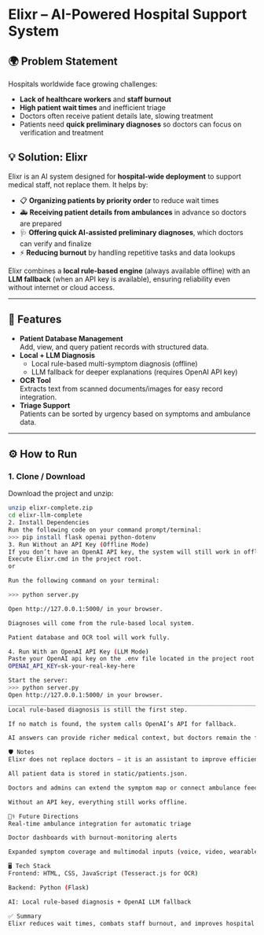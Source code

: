 # Elixr – AI-Powered Hospital Support System

## 🌍 Problem Statement
Hospitals worldwide face growing challenges:
- **Lack of healthcare workers** and **staff burnout**  
- **High patient wait times** and inefficient triage  
- Doctors often receive patient details late, slowing treatment  
- Patients need **quick preliminary diagnoses** so doctors can focus on verification and treatment  

## 💡 Solution: Elixr
Elixr is an AI system designed for **hospital-wide deployment** to support medical staff, not replace them. It helps by:
- 📋 **Organizing patients by priority order** to reduce wait times  
- 🚑 **Receiving patient details from ambulances** in advance so doctors are prepared  
- 🩺 **Offering quick AI-assisted preliminary diagnoses**, which doctors can verify and finalize  
- ⚡ **Reducing burnout** by handling repetitive tasks and data lookups  

Elixr combines a **local rule-based engine** (always available offline) with an **LLM fallback** (when an API key is available), ensuring reliability even without internet or cloud access.  

---

## 🚀 Features
- **Patient Database Management**  
  Add, view, and query patient records with structured data.  
- **Local + LLM Diagnosis**  
  - Local rule-based multi-symptom diagnosis (offline)  
  - LLM fallback for deeper explanations (requires OpenAI API key)  
- **OCR Tool**  
  Extracts text from scanned documents/images for easy record integration.  
- **Triage Support**  
  Patients can be sorted by urgency based on symptoms and ambulance data.  

---

## ⚙️ How to Run

### 1. Clone / Download
Download the project and unzip:
```bash
unzip elixr-complete.zip
cd elixr-llm-complete
2. Install Dependencies
Run the following code on your command prompt/terminal:
>>> pip install flask openai python-dotenv
3. Run Without an API Key (Offline Mode)
If you don’t have an OpenAI API key, the system will still work in offline mode:
Execute Elixr.cmd in the project root.
or

Run the following command on your terminal:

>>> python server.py

Open http://127.0.0.1:5000/ in your browser.

Diagnoses will come from the rule-based local system.

Patient database and OCR tool will work fully.

4. Run With an OpenAI API Key (LLM Mode)
Paste your OpenAI api key on the .env file located in the project root at 'sk-your-real-key-here'
OPENAI_API_KEY=sk-your-real-key-here

Start the server:
>>> python server.py
Open http://127.0.0.1:5000/ in your browser.
_________________________________________________________________________________________________________________________________________________________________________
Local rule-based diagnosis is still the first step.

If no match is found, the system calls OpenAI’s API for fallback.

AI answers can provide richer medical context, but doctors remain the final decision-makers.

🛡️ Notes
Elixr does not replace doctors — it is an assistant to improve efficiency.

All patient data is stored in static/patients.json.

Doctors and admins can extend the symptom map or connect ambulance feeds.

Without an API key, everything still works offline.

👩‍⚕️ Future Directions
Real-time ambulance integration for automatic triage

Doctor dashboards with burnout-monitoring alerts

Expanded symptom coverage and multimodal inputs (voice, video, wearables)

🖥️ Tech Stack
Frontend: HTML, CSS, JavaScript (Tesseract.js for OCR)

Backend: Python (Flask)

AI: Local rule-based diagnosis + OpenAI LLM fallback

✅ Summary
Elixr reduces wait times, combats staff burnout, and improves hospital efficiency by automating routine tasks while keeping doctors in control of final decisions.
